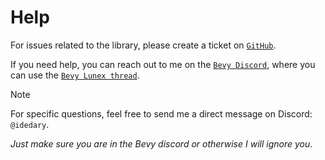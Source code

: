 # Help

For issues related to the library, please create a ticket on [`GitHub`](https://github.com/bytestring-net/bevy_lunex/issues).

If you need help, you can reach out to me on the [`Bevy Discord`](https://discord.gg/bevy), where you can use the [`Bevy Lunex thread`](https://discord.com/channels/691052431525675048/1034543904478998539).

> [!NOTE]
> For specific questions, feel free to send me a direct message on Discord: `@idedary`.
>
> _Just make sure you are in the Bevy discord or otherwise I will ignore you_.
